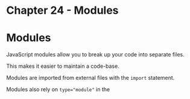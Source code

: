 # Chapter 24 - Modules

# Modules

JavaScript modules allow you to break up your code into separate files.

This makes it easier to maintain a code-base.

Modules are imported from external files with the `import` statement.

Modules also rely on `type="module"` in the <script> tag.

# Example

```jsx
<script type="module">import message from "./message.js";</script>
```

---

# Export

Modules with **functions** or **variables** can be stored in any external file.

There are two types of exports: **Named Exports** and **Default Exports**.

---

# Named Exports

Let us create a file named `person.js`, and fill it with the things we want to export.

You can create named exports two ways. In-line individually, or all at once at the bottom.

# In-line individually:

`person.js`

export const name = "Jesse";export const age = 40;

# All at once at the bottom:

`person.js`

const name = "Jesse";const age = 40;export {name, age};

---

# Default Exports

Let us create another file, named `message.js`, and use it for demonstrating default export.

You can only have one default export in a file.

# Example

`message.js`

const message = () => {const name = "Jesse";const age = 40;return name + ' is ' + age + 'years old.';};export default message;

---

---

# Import

You can import modules into a file in two ways, based on if they are named exports or default exports.

Named exports are constructed using curly braces. Default exports are not.

# Import from named exports

Import named exports from the file person.js:

import { name, age } from "./person.js";

# Import from default exports

Import a default export from the file message.js:

import message from "./message.js";

# Note

Modules only work with the HTTP(s) protocol.

A web-page opened via the file:// protocol cannot use import / export.